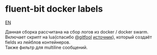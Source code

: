 # fluent-bit docker labels

[EN](https://github.com/jidckii/fluent-bit/blob/master/README.md)

Данная сборка рассчитана на сбор логов из docker / docker swarm.  
Включает скрипт на lua(спасибо [@gitfool](https://github.com/gitfool) [источник](https://github.com/fluent/fluent-bit/issues/1499)), который создаёт fields из лейблов контейнеров.  
Также фильтр для multiline сообщений.  
